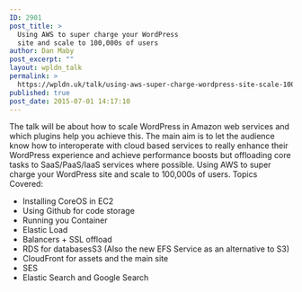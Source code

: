 ```yaml
---
ID: 2901
post_title: >
  Using AWS to super charge your WordPress
  site and scale to 100,000s of users
author: Dan Maby
post_excerpt: ""
layout: wpldn_talk
permalink: >
  https://wpldn.uk/talk/using-aws-super-charge-wordpress-site-scale-100000s-users
published: true
post_date: 2015-07-01 14:17:10
---
```

The talk will be about how to scale WordPress in Amazon web services and which plugins help you achieve this. The main aim is to let the audience know how to interoperate with cloud based services to really enhance their WordPress experience and achieve performance boosts but offloading core tasks to SaaS/PaaS/IaaS services where possible.
Using AWS to super charge your WordPress site and scale to 100,000s of users.
Topics Covered:
<ul>
 	<li>Installing CoreOS in EC2</li>
 	<li>Using Github for code storage</li>
 	<li>Running you Container</li>
 	<li>Elastic Load</li>
 	<li>Balancers + SSL offload</li>
 	<li>RDS for databasesS3 (Also the new EFS Service as an alternative to S3)</li>
 	<li>CloudFront for assets and the main site</li>
 	<li>SES</li>
 	<li>Elastic Search and Google Search</li>
</ul>